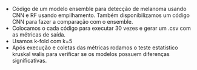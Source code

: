 - Código de um modelo ensemble para detecção de melanoma usando CNN e RF usando empilhamento. Também disponibilizamos um código CNN para fazer a comparação com o ensemble.
- Colocamos o cada código para executar 30 vezes e gerar um .csv com as métricas de saída.
- Usamos k-fold com k=5
- Após execução e coletas das métricas rodamos o teste estatistico kruskal walis para verificar se os modelos possuem diferenças significativas.
